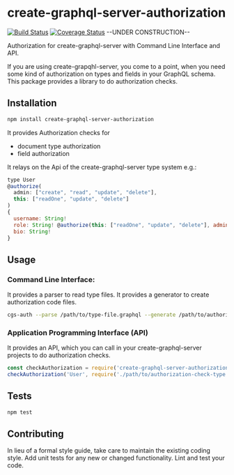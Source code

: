 # create-graphql-server-authorization
[![Build Status](https://travis-ci.org/tobkle/create-graphql-server-authorization.svg?branch=master)](https://travis-ci.org/tobkle/create-graphql-server-authorization) [![Coverage Status](https://coveralls.io/repos/github/tobkle/create-graphql-server-authorization/badge.svg?branch=master)](https://coveralls.io/github/tobkle/create-graphql-server-authorization?branch=master)
--UNDER CONSTRUCTION--

Authorization for create-graphql-server with Command Line Interface and API.

If you are using create-grapqhl-server, you come to a point, when you need some kind of authorization on types and fields in your GraphQL schema. This package provides a library to do authorization checks.

## Installation
```bash
npm install create-graphql-server-authorization
```

It provides Authorization checks for
* document type authorization
* field authorization

It relays on the Api of the create-graphql-server type system e.g.:
```javascript
type User
@authorize(
  admin: ["create", "read", "update", "delete"],
  this: ["readOne", "update", "delete"]
)
{
  username: String!
  role: String! @authorize(this: ["readOne", "update", "delete"], admin: ["create", "read", "update", "delete"])
  bio: String!
}
```

## Usage

### Command Line Interface:
It provides a parser to read type files.
It provides a generator to create authorization code files.
```bash
cgs-auth --parse /path/to/type-file.graphql --generate /path/to/authorization-check-type.js
```

### Application Programming Interface (API)
It provides an API, which you can call in your create-graphql-server projects to do authorization checks.

```javascript
const checkAuthorization = require('create-graphql-server-authorization');
checkAuthorization('User', require('./path/to/authorization-check-type'));
```

## Tests
```bash
npm test
```

## Contributing
In lieu of a formal style guide, take care to maintain the existing coding style. Add unit tests for any new or changed functionality. Lint and test your code.


